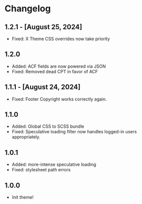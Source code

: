 # Changelog

## 1.2.1 - [August 25, 2024]

-   Fixed: X Theme CSS overrides now take priority

## 1.2.0

-   Added: ACF fields are now powered via JSON
-   Fixed: Removed dead CPT in favor of ACF

## 1.1.1 - [August 24, 2024]

-   Fixed: Footer Copyright works correctly again.

## 1.1.0

-   Added: Global CSS to SCSS bundle
-   Fixed: Speculative loading filter now handles logged-in users appropriately.

## 1.0.1

-   Added: more-intense speculative loading
-   Fixed: stylesheet path errors

## 1.0.0

-   Init theme!
